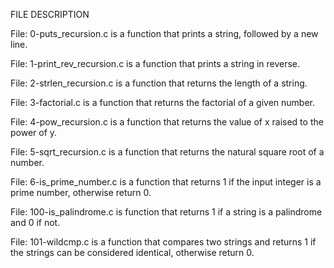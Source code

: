 FILE DESCRIPTION


File: 0-puts_recursion.c is a function that prints a string, followed by a new line.

File: 1-print_rev_recursion.c is a function that prints a string in reverse.

File: 2-strlen_recursion.c is a function that returns the length of a string.

File: 3-factorial.c is a function that returns the factorial of a given number.

File: 4-pow_recursion.c is a function that returns the value of x raised to the power of y.

File: 5-sqrt_recursion.c is a function that returns the natural square root of a number.

File: 6-is_prime_number.c is a function that returns 1 if the input integer is a prime number, otherwise return 0.

File: 100-is_palindrome.c is  function that returns 1 if a string is a palindrome and 0 if not.

File: 101-wildcmp.c is a function that compares two strings and returns 1 if the strings can be considered identical, otherwise return 0.

